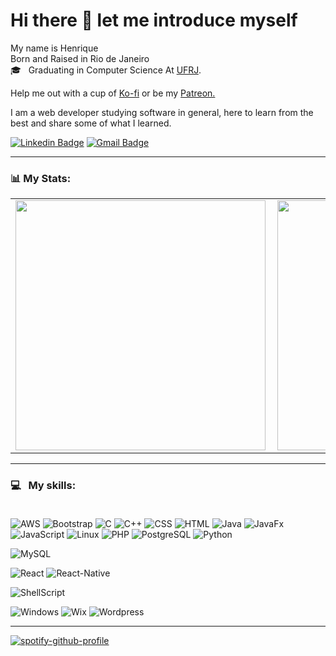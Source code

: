 # Hi there 👋 let me introduce myself

My name is Henrique <br/>
Born and Raised in Rio de Janeiro <br/>
🎓 &nbsp; Graduating in Computer Science At [UFRJ](https://ufrj.br/). <br/>

Help me out with a cup of [Ko-fi](https://ko-fi.com/nidnogg) or be my [Patreon.](https://patreon.com/nidnogg)

I am a web developer studying software in general, here to learn from the best and share some of what I learned.


[![Linkedin Badge](https://img.shields.io/badge/-LinkedIn-0077B5?style=flat&logo=Linkedin&logoColor=white&link=https://www.linkedin.com/in/henrique-vermelho-de-toledo-a087b0152/)](https://www.linkedin.com/in/henrique-vermelho-de-toledo-a087b0152/) [![Gmail Badge](https://img.shields.io/badge/-Gmail-c5392a?style=flat&logo=Gmail&logoColor=white&link=mailto:the.nidnogg@gmail.com)](mailto:the.nidnogg@gmail.com) 

---


### 📊 My Stats:
<center>
<table>
  <tr>
      <td><img width="400px" align="left" src="https://github-readme-stats.vercel.app/api?username=Nidnogg&theme=dracula" /></td>
      <td><img width="400px" align="left" src="https://github-readme-stats.vercel.app/api/top-langs/?username=Nidnogg&hide=html&layout=compact&theme=dracula" /></td>
  </tr>  
</table>
</center>


---

### 💻 &nbsp; My skills: <br/> <br/> 
![AWS](https://img.shields.io/badge/-AWS%20S3-green?style=flat&logoColor=amazon&logo=amazon)
![Bootstrap](https://img.shields.io/badge/-Bootstrap-ff0d00?style=flat&logoColor=white&logo=bootstrap)
![C](https://img.shields.io/badge/-C-brown?style=flat&logoColor=white&logo=c)
![C++](https://img.shields.io/badge/-C++-brown?style=flat&logoColor=white&logo=c%2B%2B)
![CSS](https://img.shields.io/badge/-CSS-196eff?style=flat&logoColor=white&logo=css3)
![HTML](https://img.shields.io/badge/-HTML-ff0d00?style=flat&logoColor=white&logo=html5) 
![Java](https://img.shields.io/badge/-Java-purple?style=flat&logoColor=white&logo=java)
![JavaFx](https://img.shields.io/badge/-JavaFx-purple?style=flat&logoColor=white&logo=java)
![JavaScript](https://img.shields.io/badge/-JavaScript-darkgreen?style=flat&logoColor=white&logo=javascript)
![Linux](https://img.shields.io/badge/-Linux-000?style=flat&logo=linux)
![PHP](https://img.shields.io/badge/-PHP-8993c1?style=flat&logoColor=white&logo=php)
![PostgreSQL](https://img.shields.io/badge/-Postgresql-orange?style=flat&logoColor=white&logo=postgresql)
![Python](https://img.shields.io/badge/-Python-0077B5?style=flat&logoColor=white&logo=python)

![MySQL](https://img.shields.io/badge/-Mysql-orange?style=flat&logoColor=white&logo=mysql)

![React](https://img.shields.io/badge/-React-darkgreen?style=flat&logoColor=white&logo=react)
![React-Native](https://img.shields.io/badge/-React_Native-19a7ff?style=flat&logoColor=white&logo=react)

![ShellScript](https://img.shields.io/badge/-ShellScript-000?style=flat&logo=shellscript)

![Windows](https://img.shields.io/badge/-Windows-000?style=flat&logo=windows)
![Wix](https://img.shields.io/badge/-Wix-ffdd19?style=flat&logoColor=white&logo=wix)
![Wordpress](https://img.shields.io/badge/-Wordpress-ffdd19?style=flat&logoColor=white&logo=wordpress)

---


[![spotify-github-profile](https://spotify-github-profile.vercel.app/api/view?uid=1218762202&cover_image=true)](https://spotify-github-profile.vercel.app/api/view?uid=1218762202&redirect=true)
